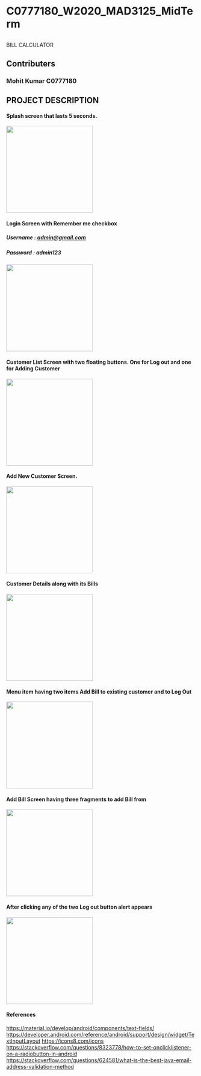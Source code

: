 # C0777180_W2020_MAD3125_MidTerm
## 
BILL CALCULATOR
## Contributers
### Mohit Kumar  C0777180

## PROJECT DESCRIPTION

#### Splash screen that lasts 5 seconds. 
<img src="https://user-images.githubusercontent.com/60120967/79800528-608deb00-832a-11ea-8d31-d5cf5898237b.png" width="230">

#### Login Screen with Remember me checkbox
##### Username : admin@gmail.com
##### Password : admin123
<img src="https://user-images.githubusercontent.com/60120967/79800629-8f0bc600-832a-11ea-92b9-287a1bf20e0c.png" width="230">

#### Customer List Screen with two floating buttons. One for Log out and one for Adding Customer
<img src="https://user-images.githubusercontent.com/60120967/79800698-ac409480-832a-11ea-900b-3ab537ebab54.png" width="230">

#### Add New Customer Screen.
<img src="https://user-images.githubusercontent.com/60120967/79800869-0e00fe80-832b-11ea-9fbf-77c7dca1bdcf.png" width="230">

#### Customer Details along with its Bills
<img src="https://user-images.githubusercontent.com/60120967/79800981-486a9b80-832b-11ea-8a14-f897e18809b8.png" width="230">

#### Menu item having two items Add Bill to existing customer and to Log Out
<img src="https://user-images.githubusercontent.com/60120967/79801081-6fc16880-832b-11ea-8948-0b03c240f154.png" width="230">

#### Add Bill Screen having three fragments to add Bill from
<img src="https://user-images.githubusercontent.com/60120967/79801186-a303f780-832b-11ea-8e9d-556c5c400a9e.png" width="230">

#### After clicking any of the two Log out button alert appears
<img src="https://user-images.githubusercontent.com/60120967/79801325-ed857400-832b-11ea-846c-95ea320ef64d.png" width="230">

#### References
https://material.io/develop/android/components/text-fields/
https://developer.android.com/reference/android/support/design/widget/TextInputLayout
https://icons8.com/icons
https://stackoverflow.com/questions/8323778/how-to-set-onclicklistener-on-a-radiobutton-in-android
https://stackoverflow.com/questions/624581/what-is-the-best-java-email-address-validation-method



